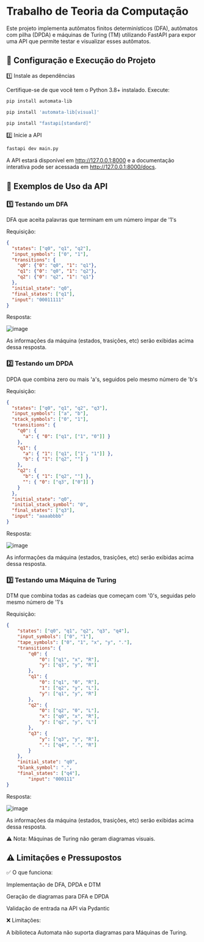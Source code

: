 <h1>Trabalho de Teoria da Computação</h1>

Este projeto implementa autômatos finitos determinísticos (DFA), autômatos com pilha (DPDA) e máquinas de Turing (TM) utilizando FastAPI para expor uma API que permite testar e visualizar esses autômatos.

<h2>🚀 Configuração e Execução do Projeto</h2>

1️⃣ Instale as dependências

Certifique-se de que você tem o Python 3.8+ instalado. Execute:
```sh
pip install automata-lib
```

```sh
pip install 'automata-lib[visual]'
```

```sh
pip install "fastapi[standard]"
```

2️⃣ Inicie a API

```sh
fastapi dev main.py
```

A API estará disponível em http://127.0.0.1:8000 e a documentação interativa pode ser acessada em http://127.0.0.1:8000/docs.

<h2>📌 Exemplos de Uso da API</h2>

<h3>1️⃣ Testando um DFA</h3>

DFA que aceita palavras que terminam em um número ímpar de '1's

Requisição:
```json
{
  "states": ["q0", "q1", "q2"],
  "input_symbols": ["0", "1"],
  "transitions": {
    "q0": {"0": "q0", "1": "q1"},
    "q1": {"0": "q0", "1": "q2"},
    "q2": {"0": "q2", "1": "q1"}
  },
  "initial_state": "q0",
  "final_states": ["q1"],
  "input": "00011111"
}
```

Resposta:

![image](https://github.com/user-attachments/assets/2e0924f4-4336-4b1c-921a-c82e4f269d81)

As informações da máquina (estados, trasições, etc) serão exibidas acima dessa resposta.


<h3>2️⃣ Testando um DPDA</h3>

DPDA que combina zero ou mais 'a's, seguidos pelo mesmo número de 'b's

Requisição:
```json
{
  "states": ["q0", "q1", "q2", "q3"],
  "input_symbols": ["a", "b"],
  "stack_symbols": ["0", "1"],
  "transitions": {
    "q0": {
      "a": { "0": ["q1", ["1", "0"]] }
    },
    "q1": {
      "a": { "1": ["q1", ["1", "1"]] },
      "b": { "1": ["q2", ""] }
    },
    "q2": {
      "b": { "1": ["q2", ""] },
      "": { "0": ["q3", ["0"]] }
    }
  },
  "initial_state": "q0",
  "initial_stack_symbol": "0",
  "final_states": ["q3"],
  "input": "aaaabbbb"
}
```

Resposta:

![image](https://github.com/user-attachments/assets/c0e3829d-a368-484d-9a04-9a4eea984672)

As informações da máquina (estados, trasições, etc) serão exibidas acima dessa resposta.


<h3>3️⃣ Testando uma Máquina de Turing</h3>

DTM que combina todas as cadeias que começam com '0's, seguidas pelo mesmo número de '1's

Requisição:
```json
{
    "states": ["q0", "q1", "q2", "q3", "q4"],
    "input_symbols": ["0", "1"],
    "tape_symbols": ["0", "1", "x", "y", "."],
    "transitions": {
        "q0": {
            "0": ["q1", "x", "R"],
            "y": ["q3", "y", "R"]
        },
        "q1": {
            "0": ["q1", "0", "R"],
            "1": ["q2", "y", "L"],
            "y": ["q1", "y", "R"]
        },
        "q2": {
            "0": ["q2", "0", "L"],
            "x": ["q0", "x", "R"],
            "y": ["q2", "y", "L"]
        },
        "q3": {
            "y": ["q3", "y", "R"],
            ".": ["q4", ".", "R"]
        }
    },
    "initial_state": "q0",
    "blank_symbol": ".",
    "final_states": ["q4"],
		"input": "000111"
}
```

Resposta:

![image](https://github.com/user-attachments/assets/dca6f842-6c66-4ee1-ad0e-f2c2fb093221)

As informações da máquina (estados, trasições, etc) serão exibidas acima dessa resposta.

⚠️ Nota: Máquinas de Turing não geram diagramas visuais.

<h2>⚠️ Limitações e Pressupostos</h2>

✅ O que funciona:

Implementação de DFA, DPDA e DTM

Geração de diagramas para DFA e DPDA

Validação de entrada na API via Pydantic

❌ Limitações:

A biblioteca Automata não suporta diagramas para Máquinas de Turing.
